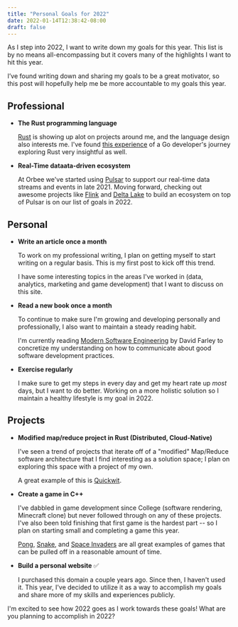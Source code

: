 ```yaml
---
title: "Personal Goals for 2022"
date: 2022-01-14T12:38:42-08:00
draft: false
---
```

 
As I step into 2022, I want to write down my goals for this year. This list is
by no means all-encompassing but it covers many of the highlights I want to hit
this year.
 
I’ve found writing down and sharing my goals to be a great motivator, so this 
post will hopefully help me be more accountable to my goals this year.
 
## Professional
 
- **The Rust programming language**
 
  [Rust](https://www.rust-lang.org/) is showing up alot on projects around me,
  and the language design also interests me. I've found
  [this experience](https://twitter.com/nodirt_/status/1478419198174896130) of a
  Go developer's journey exploring Rust very insightful as well.
 
- **Real-Time dataata-driven ecosystem**
 
  At Orbee we've started using [Pulsar](https://pulsar.apache.org/) to support 
  our real-time data streams and events in late 2021. Moving forward, checking 
  out awesome projects like [Flink](https://flink.apache.org/) and 
  [Delta Lake](https://delta.io/) to build an ecosystem on top of Pulsar is on 
  our list of goals in 2022.
 
## Personal
 
- **Write an article once a month**
 
  To work on my professional writing, I plan on getting myself to start writing
  on a regular basis. This is my first post to kick off this trend.
 
  I have some interesting topics in the areas I've worked in (data, analytics,
  marketing and game development) that I want to discuss on this site.
 
- **Read a new book once a month**
 
  To continue to make sure I'm growing and developing personally and
  professionally, I also want to maintain a steady reading habit.
 
  I'm currently reading
  [Modern Software Engineering](https://www.oreilly.com/library/view/modern-software-engineering/9780137314942/)
  by David Farley to concretize my understanding on how to communicate about
  good software development practices.
 
- **Exercise regularly**
 
  I make sure to get my steps in every day and get my heart rate up *most* days,
  but I want to do better. Working on a more holistic solution so I maintain a
  healthy lifestyle is my goal in 2022.
 
## Projects
 
- **Modified map/reduce project in Rust (Distributed, Cloud-Native)**
 
  I've seen a trend of projects that iterate off of a "modified" Map/Reduce
  software architecture that I find interesting as a solution space; I plan on
  exploring this space with a project of my own.
 
  A great example of this is [Quickwit](https://quickwit.io/).
 
- **Create a game in C++**
 
  I've dabbled in game development since College (software rendering,
  Minecraft clone) but never followed through on any of these projects. I've
  also been told finishing that first game is the hardest part -- so I plan on
  starting small and completing a game this year.
 
  [Pong](https://www.ponggame.org/),
  [Snake](https://en.wikipedia.org/wiki/Snake_(video_game_genre)), and
  [Space Invaders](https://en.wikipedia.org/wiki/Space_Invaders) are all great
  examples of games that can be pulled off in a reasonable amount of time.
 
- **Build a personal website** ✅
 
  I purchased this domain a couple years ago. Since then, I haven't used it.
  This year, I've decided to utilize it as a way to accomplish my goals and
  share more of my skills and experiences publicly.
 
I'm excited to see how 2022 goes as I work towards these goals! What are you
planning to accomplish in 2022?
